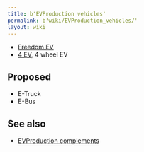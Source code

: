```yaml
---
title: b'EVProduction vehicles'
permalink: b'wiki/EVProduction_vehicles/'
layout: wiki
---
```


-   [Freedom EV](/wiki/Freedom_EV "wikilink")
-   [4 EV](4_EV "wikilink"), 4 wheel EV

Proposed
--------

-   E-Truck
-   E-Bus

See also
--------

-   [EVProduction complements](/wiki/EVProduction_complements "wikilink")
